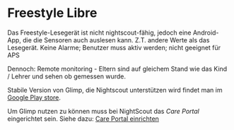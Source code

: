 # Freestyle Libre


Das Freestyle-Lesegerät ist nicht nightscout-fähig, jedoch eine Android-App, die die Sensoren auch auslesen kann.
Z.T. andere Werte als das Lesegerät.
Keine Alarme; Benutzer muss aktiv werden; nicht geeignet für APS

Dennoch: Remote monitoring - Eltern sind auf gleichem Stand wie das Kind / Lehrer und sehen ob gemessen wurde.


Stabile Version von Glimp, die Nightscout unterstützen wird findet man im [Google Play store](https://play.google.com/store/apps/details?id=it.ct.glicemia&hl=de).

Um Glimp nutzen zu können muss bei NightScout das *Care Portal* eingerichtet sein. Siehe dazu: [Care Portal einrichten](/../nightscout/care_portal.md)